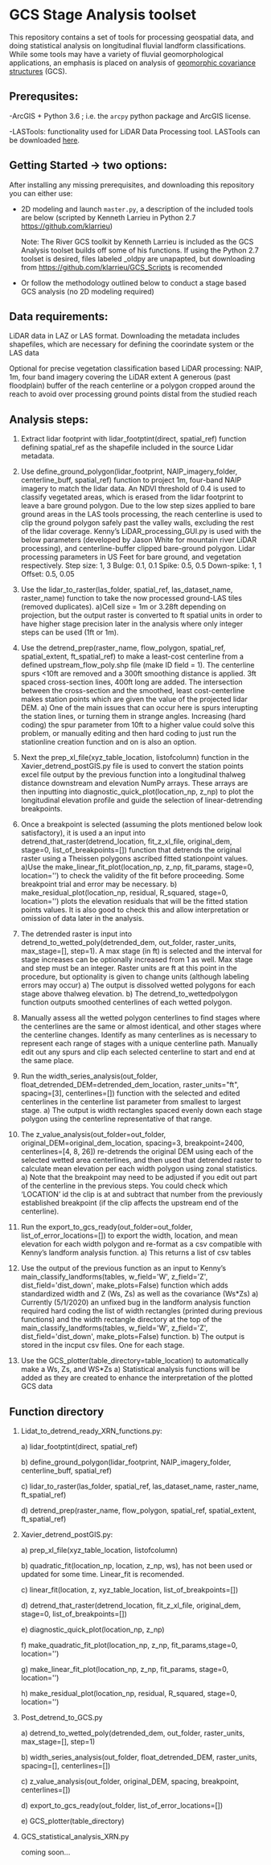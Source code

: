 # GCS Stage Analysis toolset
This repository contains a set of tools for processing geospatial data, and doing statistical analysis on longitudinal fluvial landform classifications. While some tools may have a variety of fluvial geomorphological applications, an emphasis is placed on analysis of [geomorphic covariance structures](http://pasternack.ucdavis.edu/research/projects/geomorphic-covariance-structures/) (GCS). 

## Prerequsites:
-ArcGIS + Python 3.6 ; i.e. the `arcpy` python package and ArcGIS license.

-LASTools: functionality used for LiDAR Data Processing tool. LASTools can be downloaded [here](https://rapidlasso.com/lastools/).

## Getting Started -> two options:

After installing any missing prerequisites, and downloading this repository you can either use:
 - 2D modeling and launch `master.py`, a description of the included tools are below (scripted by Kenneth Larrieu in Python 2.7 https://github.com/klarrieu)
   
   Note: The River GCS toolkit by Kenneth Larrieu is included as the GCS Analysis toolset builds off some of his functions. 
   If using the Python 2.7 toolset is desired, files labeled _oldpy are unapapted, but downloading from https://github.com/klarrieu/GCS_Scripts is recomended
   
 - Or follow the methodology outlined below to conduct a stage based GCS analysis (no 2D modeling required)
 
 ## Data requirements:
 LiDAR data in LAZ or LAS format. Downloading the metadata includes shapefiles, which are necessary for defining the coorindate system or the LAS data
 
 Optional for precise vegetation classification based LiDAR processing:
    NAIP, 1m, four band imagery covering the LiDAR extent
    A generous (past floodplain) buffer of the reach centerline or a polygon cropped around the reach to avoid over processing ground points distal from the studied reach
    
 ## Analysis steps:
1. Extract lidar footprint with lidar_footptint(direct, spatial_ref) function defining spatial_ref as the shapefile included in the source Lidar metadata.

2. Use define_ground_polygon(lidar_footprint, NAIP_imagery_folder, centerline_buff, spatial_ref) function to project 1m, four-band NAIP imagery to match the lidar data. An NDVI threshold of 0.4 is used to classify vegetated areas, which is erased from the lidar footprint to leave a bare ground polygon. Due to the low step sizes applied to bare ground areas in the LAS tools processing, the reach centerline is used to clip the ground polygon safely past the valley walls, excluding the rest of the lidar coverage.
Kenny’s LiDAR_processing_GUI.py is used with the below parameters (developed by Jason White for mountain river LiDAR processing), and centerline-buffer clipped bare-ground polygon. 
Lidar processing parameters in US Feet for bare ground, and vegetation respectively.
Step size: 1, 3
Bulge: 0.1, 0.1
Spike: 0.5, 0.5
Down-spike: 1, 1
Offset: 0.5, 0.05

3. Use the lidar_to_raster(las_folder, spatial_ref, las_dataset_name, raster_name) function to take the now processed ground-LAS tiles (removed duplicates). 
    a)Cell size = 1m or 3.28ft depending on projection, but the output raster is converted to ft spatial units in order to have higher stage precision later in the analysis where only integer steps can be used (1ft or 1m).

4. Use the detrend_prep(raster_name, flow_polygon, spatial_ref, spatial_extent, ft_spatial_ref) to make a least-cost centerline from a defined upstream_flow_poly.shp file (make ID field = 1). The centerline spurs <10ft are removed and a 300ft smoothing distance is applied. 3ft spaced cross-section lines, 400ft long are added. The intersection between the cross-section and the smoothed, least cost-centerline makes station points which are given the value of the projected lidar DEM. 
    a) One of the main issues that can occur here is spurs interupting the station lines, or turning them in strange angles. Increasing (hard coding) the spur parameter from 10ft to a higher value could solve this problem, or manually editing and then hard coding to just run the stationline creation function and on is also an option.

5. Next the prep_xl_file(xyz_table_location, listofcolumn) function in the Xavier_detrend_postGIS.py file is used to convert the station points excel file output by the previous function into a longitudinal thalweg distance downstream and elevation NumPy arrays. These arrays are then inputting into diagnostic_quick_plot(location_np, z_np) to plot the longitudinal elevation profile and guide the selection of linear-detrending breakpoints. 

6. Once a breakpoint is selected (assuming the plots mentioned below look satisfactory), it is used a an input into detrend_that_raster(detrend_location, fit_z_xl_file, original_dem, stage=0, list_of_breakpoints=[]) function that detrends the original raster using a Theissen polygons ascribed fitted stationpoint values.
    a)Use the make_linear_fit_plot(location_np, z_np, fit_params, stage=0, location='') to check the validity of the fit before proceeding. Some breakpoint trial and error may be necessary. 
    b) make_residual_plot(location_np, residual, R_squared, stage=0, location='') plots the elevation residuals that will be the fitted station points values. It is also good to check this and allow interpretation or omission of data later in the analysis.

7. The detrended raster is input into detrend_to_wetted_poly(detrended_dem, out_folder, raster_units, max_stage=[], step=1). A max stage (in ft) is selected and the interval for stage increases can be optionally increased from 1 as well. Max stage and step must be an integer. Raster units are ft at this point in the procedure, but optionality is given to change units (although labeling errors may occur)
    a) The output is dissolved wetted polygons for each stage above thalweg elevation.
    b) The detrend_to_wettedpolygon function outputs smoothed centerlines of each wetted polygon.

8. Manually assess all the wetted polygon centerlines to find stages where the centerlines are the same or almost identical, and other stages where the centerline changes. Identify as many centerlines as is necessary to represent each range of stages with a unique centerline path. Manually edit out any spurs and clip each selected centerline to start and end at the same place.

9. Run the width_series_analysis(out_folder, float_detrended_DEM=detrended_dem_location, raster_units="ft", spacing=[3], centerlines=[]) function with the selected and edited centerlines in the centerline list parameter from smallest to largest stage.
    a) The output is width rectangles spaced evenly down each stage polygon using the centerline representative of that range.

10. The z_value_analysis(out_folder=out_folder, original_DEM=original_dem_location, spacing=3, breakpoint=2400, centerlines=[4, 8, 26]) re-detrends the original DEM using each of the selected wetted area centerlines, and then used that detrended raster to calculate mean elevation per each width polygon using zonal statistics.
    a) Note that the breakpoint may need to be adjusted if you edit out part of the centerline in the previous steps. You could check which ‘LOCATION’ id the clip is at and subtract that number from the previously established breakpoint (if the clip affects the upstream end of the centerline).

11. Run the export_to_gcs_ready(out_folder=out_folder, list_of_error_locations=[]) to export the width, location, and mean elevation for each width polygon and re-format as a csv compatible with Kenny’s landform analysis function.
    a) This returns a list of csv tables
    
12. Use the output of the previous function as an input to Kenny’s main_classify_landforms(tables, w_field='W', z_field='Z', dist_field='dist_down', make_plots=False) function which adds standardized width and Z (Ws, Zs) as well as the covariance (Ws*Zs)
    a) Currently (5/1/2020) an unfixed bug in the landform analysis function required hard coding the list of width rectangles (printed during previous functions) and the width rectangle directory at the top of the main_classify_landforms(tables, w_field='W', z_field='Z', dist_field='dist_down', make_plots=False) function.
    b) The output is stored in the incput csv files. One for each stage.
    
13. Use the GCS_plotter(table_directory=table_location) to automatically make a Ws, Zs, and WS*Zs
    a) Statistical analysis functions will be added as they are created to enhance the interpretation of the plotted GCS data
    
## Function directory
1. Lidat_to_detrend_ready_XRN_functions.py:

    a) lidar_footptint(direct, spatial_ref)
    
    b) define_ground_polygon(lidar_footprint, NAIP_imagery_folder, centerline_buff, spatial_ref)
    
    c) lidar_to_raster(las_folder, spatial_ref, las_dataset_name, raster_name, ft_spatial_ref)
    
    d) detrend_prep(raster_name, flow_polygon, spatial_ref, spatial_extent, ft_spatial_ref)
 
2. Xavier_detrend_postGIS.py: 

    a) prep_xl_file(xyz_table_location, listofcolumn)
    
    b) quadratic_fit(location_np, location, z_np, ws), has not been used or updated for some time. Linear_fit is recomended. 
    
    c) linear_fit(location, z, xyz_table_location, list_of_breakpoints=[])
    
    d) detrend_that_raster(detrend_location, fit_z_xl_file, original_dem, stage=0, list_of_breakpoints=[])
    
    e) diagnostic_quick_plot(location_np, z_np)
    
    f) make_quadratic_fit_plot(location_np, z_np, fit_params,stage=0, location='')
    
    g) make_linear_fit_plot(location_np, z_np, fit_params, stage=0, location='')
    
    h) make_residual_plot(location_np, residual, R_squared, stage=0, location='')
    
3. Post_detrend_to_GCS.py

    a) detrend_to_wetted_poly(detrended_dem, out_folder, raster_units, max_stage=[], step=1)
    
    b) width_series_analysis(out_folder, float_detrended_DEM, raster_units, spacing=[], centerlines=[])
    
    c) z_value_analysis(out_folder, original_DEM, spacing, breakpoint, centerlines=[])
    
    d) export_to_gcs_ready(out_folder, list_of_error_locations=[])
    
    e) GCS_plotter(table_directory)
    
4. GCS_statistical_analysis_XRN.py

    coming soon...
 


 
